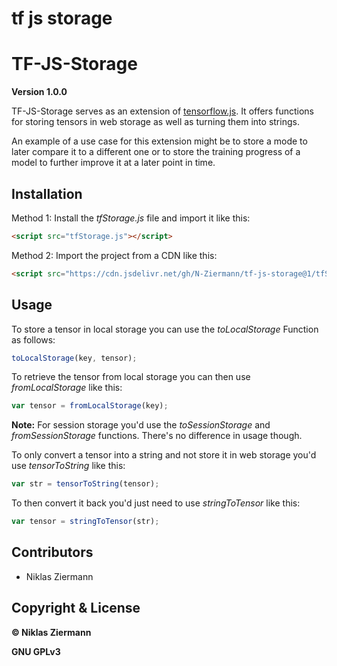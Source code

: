 # tf js storage
# TF-JS-Storage

**Version 1.0.0**

TF-JS-Storage serves as an extension of [tensorflow.js](https://www.tensorflow.org/js/). It offers functions for storing tensors in web storage as well as turning them into strings.

An example of a use case for this extension might be to store a mode to later compare it to a different one or to store the training progress of a model to further improve it at a later point in time.

## Installation

Method 1: Install the *tfStorage.js* file and import it like this:

```html
<script src="tfStorage.js"></script>
```

Method 2: Import the project from a CDN like this:

```html
<script src="https://cdn.jsdelivr.net/gh/N-Ziermann/tf-js-storage@1/tfStorage.js"></script>
```

## Usage

To store a tensor in local storage you can use the *toLocalStorage* Function as follows:

```javascript
toLocalStorage(key, tensor);
```

To retrieve the tensor from local storage you can then use *fromLocalStorage* like this:

```javascript
var tensor = fromLocalStorage(key);
```

**Note:** For session storage you'd use the *toSessionStorage* and *fromSessionStorage* functions. There's no difference in usage though.

To only convert a tensor into a string and not store it in web storage you'd use *tensorToString* like this:

```javascript
var str = tensorToString(tensor);
```

To then convert it back you'd just need to use *stringToTensor* like this:

```javascript
var tensor = stringToTensor(str);
```

## Contributors

- Niklas Ziermann

## Copyright & License

**© Niklas Ziermann** 

**GNU GPLv3**